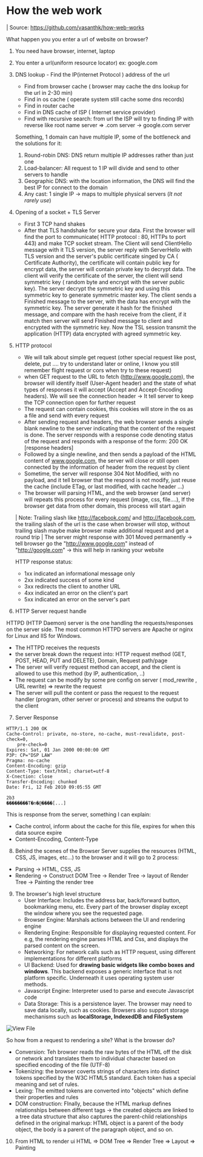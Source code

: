 # How the web work

| Source: https://github.com/vasanthk/how-web-works

What happen you you enter a url of website on browser?

1. You need have browser, internet, laptop
2. You enter a url(uniform resource locator) ex: google.com
3. DNS lookup - Find the IP(internet Protocol ) address of the url

   - Find from browser cache ( browser may cache the dns lookup for the url in 2-30 min)
   - Find in os cache ( operate system still cache some dns records)
   - Find in router cache
   - Find in DNS cache of ISP ( Internet service provider)
   - Find with recursive search: from url the ISP will try to finding IP with reverse like root name server => .com server -> google.com server

   Something, 1 domain can have multiple IP, some of the bottleneck and the solutions for it:

   1. Round-robin DNS: DNS return multiple IP addresses rather than just one
   2. Load-balancer: All request to 1 IP will divide and send to other servers to handle
   3. Geographic DNS: with the location information, the DNS will find the best IP for connect to the domain
   4. Any cast: 1 single IP -> maps to multiple physical servers (_It not rarely use_)

4. Opening of a socket + TLS Server

   - First 3 TCP hand shakes
   - After that TLS handshake for secure your data. First the browser will find the port to communicate( HTTP protocol : 80, HTTPs to port 443) and make TCP socket stream.
     The Client will send ClientHello message with it TLS version, the server reply with ServerHello with TLS version and the server's public certificate singed by CA ( Certificate Authority), the certificate will contain public key for encrypt data, the server will contain private key to decrypt data. The client will verify the certificate of the server, the client will send symmetric key ( random byte and encrypt with the server public key). The server decrypt the symmetric key and using this symmetric key to generate symmetric master key. The client sends a Finished message to the server, with the data has encrypt with the symmetric key. The server generate it hash for the finished message, and compare with the hash receive from the client, if it match then server will send FInished message to client and encrypted with the symmetric key. Now the TSL session transmit the application (HTTP) data encrypted with agreed symmetric key.

5. HTTP protocol

   - We will talk about simple get request (other special request like post, delete, put .... try to understand later or online, I know you still remember flight request or cors when try to these request)
   - when GET request to the URL to fetch (http://www.google.com), the browser will identify itself (User-Agent header) and the state of what types of responses it will accept (Accept and Accept-Encoding headers). We will see the connection header -> It tell server to keep the TCP connection open for further request
   - The request can contain cookies, this cookies will store in the os as a file and send with every request
   - After sending request and headers, the web browser sends a single blank newline to the server indicating that the content of the request is done. The server responds with a response code denoting status of the request and responds with a response of the form: 200 OK [response headers]
   - Followed by a single newline, and then sends a payload of the HTML content of www.google.com, the server will close or still open connected by the information of header from the request by client
   - Sometime, the server will response 304 Not Modified, with no payload, and it tell browser that the respond is not modify, just reuse the cache (include ETag, or last modified, with cache header ...)
   - The browser will parsing HTML, and the web browser (and server) will repeats this process for every request (image, css, file....), If the browser get data from other domain, this process will start again

   | Note: Trailing slash like http://facebook.com/ and http://facebook.com, the trailing slash of the url is the case when browser will stop, without trailing slash maybe make browser make additional request and get a round trip
   | The server might response with 301 Moved permanently -> tell browser go the "http://www.google.com" instead of "http://google.com" -> this will help in ranking your website

   HTTP response status:

   - 1xx indicated an informational message only
   - 2xx indicated success of some kind
   - 3xx redirects the client to another URL
   - 4xx indicated an error on the client's part
   - 5xx indicated an error on the server's part

6. HTTP Server request handle

HTTPD (HTTP Daemon) server is the one handling the requests/responses on the server side. The most common HTTPD servers are Apache or nginx for Linux and IIS for Windows.

- The HTTPD receives the requests
- the server break down the request into: HTTP request method (GET, POST, HEAD, PUT and DELETE), Domain, Request path/page
- The server will verify request method can accept, and the client is allowed to use this method (by IP, authentication, ..)
- The request can be modify by some pre config on server ( mod_rewrite , URL rewrite) => rewrite the request
- The server will pull the content or pass the request to the request handler (program, other server or process) and streams the output to the client

7. Server Response

```
HTTP/1.1 200 OK
Cache-Control: private, no-store, no-cache, must-revalidate, post-check=0,
    pre-check=0
Expires: Sat, 01 Jan 2000 00:00:00 GMT
P3P: CP="DSP LAW"
Pragma: no-cache
Content-Encoding: gzip
Content-Type: text/html; charset=utf-8
X-Cnection: close
Transfer-Encoding: chunked
Date: Fri, 12 Feb 2010 09:05:55 GMT

2b3
��������T�n�@����[...]
```

This is response from the server, something I can explain:

- Cache control, inform about the cache for this file, expires for when this data source expire
- Content-Encoding, Content-Type

8. Behind the scenes of the Browser
   Server supplies the resources (HTML, CSS, JS, images, etc...) to the browser and it will go to 2 process:

- Parsing -> HTML, CSS, JS
- Rendering -> Construct DOM Tree -> Render Tree -> layout of Render Tree -> Painting the render tree

9. The browser's high level structure
   - User Interface: Includes the address bar, back/forward button, bookmarking menu, etc. Every part of the browser display except the window where you see the requested page.
   - Browser Engine: Marshals actions between the UI and rendering engine
   - Rendering Engine: Responsible for displaying requested content. For e.g, the rendering engine parses HTML and Css, and displays the parsed content on the screen.
   - Networking: For network calls such as HTTP request, using different implementations for different platforms
   - UI Backend: Used for **drawing basic widgets like combo boxes and windows**. This backend exposes a generic interface that is not platform specific. Underneath it uses operating system user methods.
   - Javascript Engine: Interpreter used to parse and execute Javascript code
   - Data Storage: This is a persistence layer. The browser may need to save data locally, such as cookies. Browsers also support storage mechanisms such as **localStorage, IndexedDB and FileSystem**

![View File](https://raw.githubusercontent.com/vasanthk/how-web-works/master/img/layers.png)

So how from a request to rendering a site? What is the browser do?

- Conversion: Teh browser reads the raw bytes of the HTML off the disk or network and translates them to individual character based on specified encoding of the file (UTF-8)
- Tokenizing: the browser coverts strings of characters into distinct tokens specified by the W3C HTML5 standard. Each token has a special meaning and set of rules.
- Lexing: The emitted tokens are converted into "objects" which define their properties and rules
- DOM construction: FInally, because the HTML markup defines relationships between different tags -> the created objects are linked to a tree data structure that also captures the parent-child relationships defined in the original markup: HTML object is a parent of the body object, the body is a parent of the paragraph object, and so on.

10. From HTML to render ui
    HTML => DOM Tree => Render Tree => Layout => Painting
